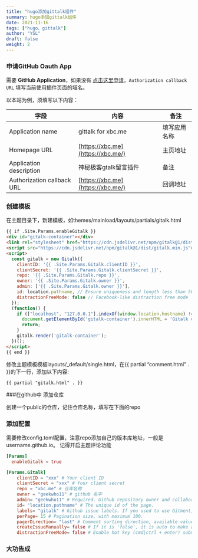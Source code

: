 ```yaml
---
title: "hugo添加gittalk组件"
summary: hugo添加gittalk组件
date: 2021-11-16
tags: ["hugo、gittalk"]
author: "YSL"
draft: false
weight: 2
---
```

### 申请GitHub Oauth App

需要 **GitHub Application**，如果没有 [点击这里申请](https://github.com/settings/applications/new)，`Authorization callback URL` 填写当前使用插件页面的域名。

以本站为例，须填写以下内容：

| 字段                       | 内容                              | 备注         |
| -------------------------- | --------------------------------- | ------------ |
| Application name           | gittalk for xbc.me                | 填写应用名称 |
| Homepage URL               | [https://xbc.me](https://xbc.me/) | 主页地址     |
| Application description    | 神秘极客gtalk留言插件             | 备注         |
| Authorization callback URL | [https://xbc.me](https://xbc.me/) | 回调地址     |

### 创建模板

在主题目录下，新建模板，如themes/mainload/layouts/partials/gitalk.html

```html
{{ if .Site.Params.enableGitalk }}
<div id="gitalk-container"></div>
<link rel="stylesheet" href="https://cdn.jsdelivr.net/npm/gitalk@1/dist/gitalk.css">
<script src="https://cdn.jsdelivr.net/npm/gitalk@1/dist/gitalk.min.js"></script>
<script>
  const gitalk = new Gitalk({
    clientID: '{{ .Site.Params.Gitalk.clientID }}',
    clientSecret: '{{ .Site.Params.Gitalk.clientSecret }}',
    repo: '{{ .Site.Params.Gitalk.repo }}',
    owner: '{{ .Site.Params.Gitalk.owner }}',
    admin: ['{{ .Site.Params.Gitalk.owner }}'],
    id: location.pathname, // Ensure uniqueness and length less than 50
    distractionFreeMode: false // Facebook-like distraction free mode
  });
  (function() {
    if (["localhost", "127.0.0.1"].indexOf(window.location.hostname) != -1) {
      document.getElementById('gitalk-container').innerHTML = 'Gitalk comments not available by default when the website is previewed locally.';
      return;
    }
    gitalk.render('gitalk-container');
  })();
</script>
{{ end }}
```

修改主题模板模板layouts/_default/single.html，在{{ partial “comment.html” . }}的下一行，添加以下内容:

```
{{ partial "gitalk.html" . }}
```

###在github中 添加仓库

创建一个public的仓库，记住仓库名称，填写在下面的repo

### 添加配置

需要修改config.toml配置，注意repo添加自己的版本库地址，一般是username.github.io。
记得开启主题评论功能
```toml
[Params]
  enableGitalk = true

[Params.Gitalk]
    clientID = "xxx" # Your client ID
    clientSecret = "xxx" # Your client secret
    repo = "xbc.me" # 仓库名称
    owner = "geekwho11" # github 名字
    admin= "geekwho11" # Required. Github repository owner and collaborators. (Users who having write access to this repository)
    id= "location.pathname" # The unique id of the page.
    labels= "gitalk" # Github issue labels. If you used to use Gitment, you can change it
    perPage= 15 # Pagination size, with maximum 100.
    pagerDirection= "last" # Comment sorting direction, available values are 'last' and 'first'.
    createIssueManually= false # If it is 'false', it is auto to make a Github issue when the administrators login.
    distractionFreeMode= false # Enable hot key (cmd|ctrl + enter) submit comment.
```

### 大功告成